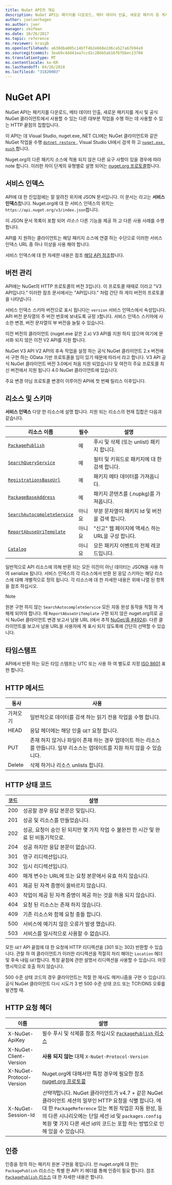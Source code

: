 ```yaml
---
title: NuGet API의 개요
description: NuGet API는 패키지를 다운로드, 메타 데이터 인출, 새로운 패키지 등 게시를 사용할 수 있는 HTTP 끝점의 집합입니다.
author: joelverhagen
ms.author: jver
manager: skofman
ms.date: 10/26/2017
ms.topic: reference
ms.reviewer: kraigb
ms.openlocfilehash: a638dba005c14bff4b2e668e2d6ca527a67b94a9
ms.sourcegitcommit: 3eab9c4dd41ea7ccd2c28bb5ab16f6fbbec13708
ms.translationtype: MT
ms.contentlocale: ko-KR
ms.lasthandoff: 04/26/2018
ms.locfileid: "31820003"
---
```

# <a name="nuget-api"></a>NuGet API

NuGet API는 패키지를 다운로드, 메타 데이터 인출, 새로운 패키지를 게시 및 공식 NuGet 클라이언트에서 사용할 수 있는 다른 대부분 작업을 수행 하는 데 사용할 수 있는 HTTP 끝점의 집합입니다.

이 API는 데 Visual Studio, nuget.exe,.NET CLI에는 NuGet 클라이언트와 같은 NuGet 작업을 수행 [ `dotnet restore` ](/dotnet/articles/core/preview3/tools/dotnet-restore), Visual Studio UI에서 검색 하 고 [ `nuget.exe push` ](../tools/cli-ref-push.md)합니다.

Nuget.org의 다른 패키지 소스에 적용 되지 않은 다른 요구 사항이 있을 경우에 따라 note 합니다. 이러한 차이 단계의 유형별로 설명 되어는 [nuget.org 프로토콜](nuget-protocols.md)합니다.

## <a name="service-index"></a>서비스 인덱스

API에 대 한 진입점에는 잘 알려진 위치에 JSON 문서입니다. 이 문서는 라고는 **서비스 인덱스**합니다. Nuget.org에 대 한 서비스 인덱스의 위치는 `https://api.nuget.org/v3/index.json`합니다.

이 JSON 문서 목록이 포함 되어 *리소스* 다른 기능을 제공 하 고 다른 사용 사례를 수행 합니다.

API를 지 원하는 클라이언트는 해당 패키지 소스에 연결 하는 수단으로 이러한 서비스 인덱스 URL 중 하나 이상을 사용 해야 합니다.

서비스 인덱스에 대 한 자세한 내용은 참조 [해당 API 참조](service-index.md)합니다.

## <a name="versioning"></a>버전 관리

API에는 NuGet의 HTTP 프로토콜의 버전 3입니다. 이 프로토콜 때때로 이라고 "V3 API입니다." 이러한 참조 문서에서는 "API입니다." 처럼 간단 하 게이 버전의 프로토콜을 나타냅니다.

서비스 인덱스 스키마 버전으로 표시 됩니다는 `version` 서비스 인덱스에서 속성입니다. API 버전 문자열의 주 버전 번호에 보내도록 규정 `3`합니다. 서비스 인덱스 스키마에 사소한 변경, 버전 문자열의 부 버전을 늘릴 수 있습니다.

이전 버전의 클라이언트 (nuget.exe 같은 2.x) V3 API를 지원 하지 않으며 여기에 문서화 되지 않은 이전 V2 API를 지원 합니다.

NuGet V3 API V2 API의 후속 작업을 설정 하는 공식 NuGet 클라이언트 2.x 버전에서 구현 하는 OData 기반 프로토콜을 임이 있기 때문에 따라서 라고 합니다. V3 API 공식 NuGet 클라이언트 버전 3.0에서 처음 지원 되었습니다 및 여전히 주요 프로토콜 최신 버전에서 지원 됩니다 4.0 NuGet 클라이언트에 있습니다. 

주요 변경 아님 프로토콜 변경이 이루어진 API에 첫 번째 릴리스 이후입니다.

## <a name="resources-and-schema"></a>리소스 및 스키마

**서비스 인덱스** 다양 한 리소스에 설명 합니다. 지원 되는 리소스의 현재 집합은 다음과 같습니다.

리소스 이름                                                          | 필수 | 설명
---------------------------------------------------------------------- | -------- | -----------
[`PackagePublish`](package-publish-resource.md)                        | 예      | 푸시 및 삭제 (또는 unlist) 패키지 합니다.
[`SearchQueryService`](search-query-service-resource.md)               | 예      | 필터 및 키워드로 패키지에 대 한 검색 합니다.
[`RegistrationsBaseUrl`](registration-base-url-resource.md)            | 예      | 패키지 메타 데이터를 가져옵니다.
[`PackageBaseAddress`](package-base-address-resource.md)               | 예      | 패키지 콘텐츠를 (.nupkg)를 가져옵니다.
[`SearchAutocompleteService`](search-autocomplete-service-resource.md) | 아니요       | 부분 문자열이 패키지 Id 및 버전을 검색 합니다.
[`ReportAbuseUriTemplate`](report-abuse-resource.md)                   | 아니요       | "신고" 웹 페이지에 액세스 하는 URL을 구성 합니다.
[`Catalog`](catalog-resource.md)                                       | 아니요       | 모든 패키지 이벤트의 전체 레코드입니다.

일반적으로 API 리소스에 의해 반환 되는 모든 이진이 아닌 데이터는 JSON을 사용 하 여 serialize 됩니다. 서비스 인덱스의 각 리소스에서 반환 된 응답 스키마는 해당 리소스에 대해 개별적으로 정의 됩니다. 각 리소스에 대 한 자세한 내용은 위에 나열 된 항목을 참조 하십시오.

> [!Note]
> 원본 구현 하지 않는 `SearchAutocompleteService` 모든 자동 완성 동작을 적절 하 게 해제 되어야 합니다. 때 `ReportAbuseUriTemplate` 구현 되지 않은 nuget.org의로 공식 NuGet 클라이언트 변경 보고서 남용 URL (에서 추적 [NuGet/홈 #4924](https://github.com/NuGet/Home/issues/4924)). 다른 클라이언트를 보고서 남용 URL을 사용자에 게 표시 되지 않도록에 간단히 선택할 수 있습니다.

## <a name="timestamps"></a>타임스탬프

API에서 반환 하는 모든 타임 스탬프는 UTC 또는 사용 하 여 별도로 지정 [ISO 8601](https://www.iso.org/iso-8601-date-and-time-format.html) 표현 합니다. 

## <a name="http-methods"></a>HTTP 메서드

동사   | 사용
------ | -----------
가져오기    | 일반적으로 데이터를 검색 하는 읽기 전용 작업을 수행 합니다.
HEAD   | 응답 헤더에는 해당 인출 `GET` 요청 합니다.
PUT    | 존재 하지 않거나 파일이 존재 하는 경우 업데이트 하는 리소스를 만듭니다. 일부 리소스는 업데이트를 지원 하지 않을 수 있습니다.
Delete | 삭제 하거나 리소스 unlists 합니다.

## <a name="http-status-codes"></a>HTTP 상태 코드

코드 | 설명
---- | -----
200  | 성공할 경우 응답 본문은 및입니다.
201  | 성공 및 리소스를 만들었습니다.
202  | 성공, 요청이 승인 된 되지만 몇 가지 작업 수 불완전 한 시간 및 완료 된 비동기적으로.
204  | 성공 하지만 응답 본문이 없습니다.
301  | 영구 리디렉션입니다.
302  | 임시 리디렉션입니다.
400  | 매개 변수는 URL에 또는 요청 본문에서 유효 하지 않습니다.
401  | 제공 된 자격 증명이 올바르지 않습니다.
403  | 작업이 제공 된 자격 증명이 제공 하는 것을 허용 되지 않습니다.
404  | 요청 된 리소스는 존재 하지 않습니다.
409  | 기존 리소스와 함께 요청 충돌 합니다.
500  | 서비스에 예기치 않은 오류가 발생 했습니다.
503  | 서비스를 일시적으로 사용할 수 없습니다.

모든 `GET` API 끝점에 대 한 요청에 HTTP 리디렉션을 (301 또는 302) 반환할 수 있습니다. 관찰 하 여 클라이언트가 이러한 리디렉션을 적절히 처리 해야는 `Location` 헤더 및 후속 내림 `GET`합니다. 특정 끝점에 관한 설명서 리디렉션을 사용할 수 있습니다. 아웃 명시적으로 호출 하지 않습니다.

500 수준 상태 코드의 경우 클라이언트는 적절 한 재시도 메커니즘을 구현 수 있습니다. 공식 NuGet 클라이언트 다시 시도가 3 번 500 수준 상태 코드 또는 TCP/DNS 오류를 발견할 때.

## <a name="http-request-headers"></a>HTTP 요청 헤더

이름                     | 설명
------------------------ | -----------
X-NuGet-ApiKey           | 필수 푸시 및 삭제를 참조 하십시오 [ `PackagePublish` 리소스](package-publish-resource.md)
X-NuGet-Client-Version   | **사용 되지 않는** 대체 `X-NuGet-Protocol-Version`
X-NuGet-Protocol-Version | Nuget.org에 대해서만 특정 경우에 필요한 참조 [nuget.org 프로토콜](NuGet-Protocols.md)
X-NuGet-Session-Id       | *선택적*합니다. NuGet 클라이언트가 v4.7 + 같은 NuGet 클라이언트 세션의 일부인 HTTP 요청을 식별 합니다. 에 대 한 `PackageReference` 있는 복원 작업은 자동 완성, 등의 다른 시나리오에는 단일 세션 id 및 `packages.config` 복원 몇 가지 다른 세션 id의 코드는 포함 하는 방법으로 인해 있을 수 있습니다.

## <a name="authentication"></a>인증

인증을 정의 하는 패키지 원본 구현을 몫입니다. 만 nuget.org에 대 한는 `PackagePublish` 리소스는 특별 한 API 키 헤더를 통해 인증이 필요 합니다. 참조 [ `PackagePublish` 리소스](package-publish-resource.md) 대 한 자세한 내용은 합니다.

